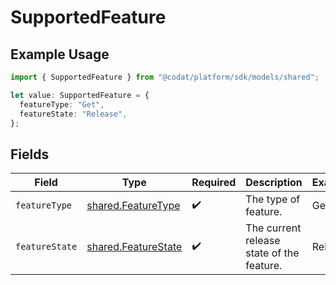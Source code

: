 # SupportedFeature

## Example Usage

```typescript
import { SupportedFeature } from "@codat/platform/sdk/models/shared";

let value: SupportedFeature = {
  featureType: "Get",
  featureState: "Release",
};
```

## Fields

| Field                                                             | Type                                                              | Required                                                          | Description                                                       | Example                                                           |
| ----------------------------------------------------------------- | ----------------------------------------------------------------- | ----------------------------------------------------------------- | ----------------------------------------------------------------- | ----------------------------------------------------------------- |
| `featureType`                                                     | [shared.FeatureType](../../../sdk/models/shared/featuretype.md)   | :heavy_check_mark:                                                | The type of feature.                                              | Get                                                               |
| `featureState`                                                    | [shared.FeatureState](../../../sdk/models/shared/featurestate.md) | :heavy_check_mark:                                                | The current release state of the feature.                         | Release                                                           |